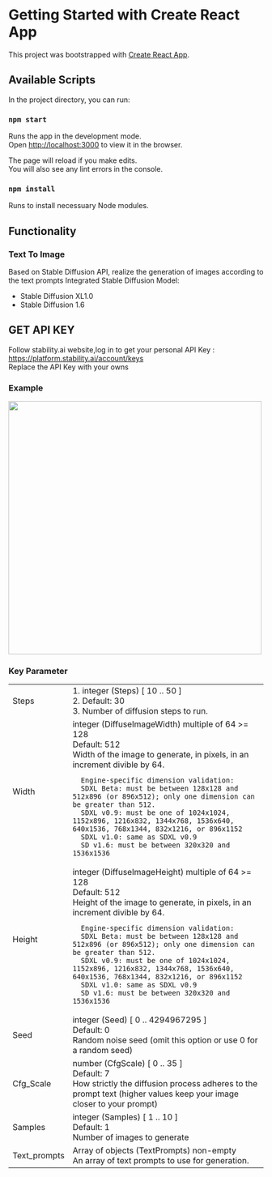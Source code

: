 # Getting Started with Create React App

This project was bootstrapped with [Create React App](https://github.com/facebook/create-react-app).

## Available Scripts

In the project directory, you can run:

### `npm start`

Runs the app in the development mode.\
Open [http://localhost:3000](http://localhost:3000) to view it in the browser.

The page will reload if you make edits.\
You will also see any lint errors in the console.

### `npm install`

Runs to install necessuary Node modules.

## Functionality
### Text To Image
Based on Stable Diffusion API, realize the generation of images according to the text prompts
Integrated Stable Diffusion Model:
-  Stable Diffusion XL1.0
-  Stable Diffusion 1.6

## GET API KEY

Follow stability.ai website,log in to get your personal API Key : https://platform.stability.ai/account/keys  
Replace the API Key with your owns

### Example
<img src="https://i.imgur.com/XX6gaT7.jpg" width="500">

### Key Parameter
<table>
  <tr>
    <td>Steps</td>
    <td>
      1. integer (Steps) [ 10 .. 50 ]<br>
      2. Default: 30<br>
      3. Number of diffusion steps to run.
    </td>
  </tr>
   <tr>
    <td>Width</td>
    <td>
      integer (DiffuseImageWidth) multiple of 64 >= 128<br>
      Default: 512<br>
      Width of the image to generate, in pixels, in an increment divible by 64.<br>


      Engine-specific dimension validation:
      SDXL Beta: must be between 128x128 and 512x896 (or 896x512); only one dimension can be greater than 512.
      SDXL v0.9: must be one of 1024x1024, 1152x896, 1216x832, 1344x768, 1536x640, 640x1536, 768x1344, 832x1216, or 896x1152
      SDXL v1.0: same as SDXL v0.9
      SD v1.6: must be between 320x320 and 1536x1536
  </tr>
  <tr>
    <td>Height</td>
    <td>
      integer (DiffuseImageHeight) multiple of 64 >= 128<br>
      Default: 512<br>
      Height of the image to generate, in pixels, in an increment divible by 64.<br>

      Engine-specific dimension validation:
      SDXL Beta: must be between 128x128 and 512x896 (or 896x512); only one dimension can be greater than 512.
      SDXL v0.9: must be one of 1024x1024, 1152x896, 1216x832, 1344x768, 1536x640, 640x1536, 768x1344, 832x1216, or 896x1152
      SDXL v1.0: same as SDXL v0.9
      SD v1.6: must be between 320x320 and 1536x1536
  </tr>
  <tr>
    <td>Seed</td>
    <td>
      integer (Seed) [ 0 .. 4294967295 ]<br>
      Default: 0<br>
      Random noise seed (omit this option or use 0 for a random seed)<br>
    </td>
  </tr>
   <tr>
    <td>Cfg_Scale</td>
    <td>
     number (CfgScale) [ 0 .. 35 ]<br>
     Default: 7<br>
     How strictly the diffusion process adheres to the prompt text (higher values keep your image closer to your prompt)<br>
    </td>
  </tr>
  <tr>
    <td>Samples</td>
    <td>
     integer (Samples) [ 1 .. 10 ]<br>
     Default: 1<br>
     Number of images to generate<br>
    </td>
  </tr>
  <tr>
    <td>Text_prompts</td>
    <td>
     Array of objects (TextPrompts) non-empty<br>
     An array of text prompts to use for generation.<br>
    </td>
  </tr>
</table>



